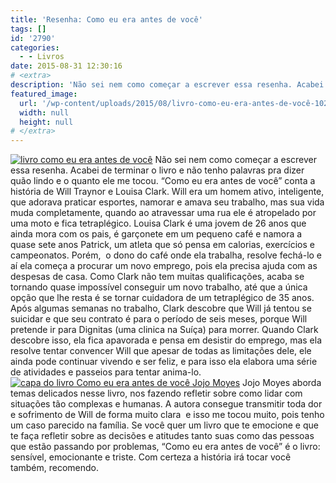 ```yaml
---
title: 'Resenha: Como eu era antes de você'
tags: []
id: '2790'
categories:
  - - Livros
date: 2015-08-31 12:30:16
# <extra>
description: 'Não sei nem como começar a escrever essa resenha. Acabei de terminar o livro e não tenho palavras pra dizer quão lindo e o quanto ele me tocou. “Como eu era antes de você” conta a história de Will Traynor e Louisa Clark. Will era um homem ativo, inteligente, que adorava praticar esportes, namorar e amava seu trabalho, mas sua vida muda completamente, quando ao atravessar uma rua ele é atropelado por uma moto e fica tetraplégico. Louisa Clark é uma jovem de 26 anos que ainda mora com os pais, é garçonete em um pequeno café e namora a quase sete anos Patrick, um atleta que só pensa em calorias, exercícios e campeonatos. Porém,  o dono do café onde ela trabalha, resolve fechá-lo e aí ela começa a procurar um novo emprego, pois ela precisa ajuda com as despesas &hellip;'
featured_image: 
  url: '/wp-content/uploads/2015/08/livro-como-eu-era-antes-de-você-1024x768.jpg'
  width: null
  height: null
# </extra>
---
```


[![livro como eu era antes de você](/wp-content/uploads/2015/08/livro-como-eu-era-antes-de-você-1024x768.jpg)](/wp-content/uploads/2015/08/livro-como-eu-era-antes-de-você.jpg) Não sei nem como começar a escrever essa resenha. Acabei de terminar o livro e não tenho palavras pra dizer quão lindo e o quanto ele me tocou. “Como eu era antes de você” conta a história de Will Traynor e Louisa Clark. Will era um homem ativo, inteligente, que adorava praticar esportes, namorar e amava seu trabalho, mas sua vida muda completamente, quando ao atravessar uma rua ele é atropelado por uma moto e fica tetraplégico. Louisa Clark é uma jovem de 26 anos que ainda mora com os pais, é garçonete em um pequeno café e namora a quase sete anos Patrick, um atleta que só pensa em calorias, exercícios e campeonatos. Porém,  o dono do café onde ela trabalha, resolve fechá-lo e aí ela começa a procurar um novo emprego, pois ela precisa ajuda com as despesas de casa. Como Clark não tem muitas qualificações, acaba se tornando quase impossível conseguir um novo trabalho, até que a única opção que lhe resta é se tornar cuidadora de um tetraplégico de 35 anos. Após algumas semanas no trabalho, Clark descobre que Will já tentou se suicidar e que seu contrato é para o período de seis meses, porque Will pretende ir para Dignitas (uma clinica na Suíça) para morrer. Quando Clark descobre isso, ela fica apavorada e pensa em desistir do emprego, mas ela resolve tentar convencer Will que apesar de todas as limitações dele, ele ainda pode continuar vivendo e ser feliz, e para isso ela elabora uma série de atividades e passeios para tentar anima-lo. [![capa do livro Como eu era antes de você Jojo Moyes](/wp-content/uploads/2015/08/capa-do-livro-Como-eu-era-antes-de-você-Jojo-Moyes-1024x768.jpg)](/wp-content/uploads/2015/08/capa-do-livro-Como-eu-era-antes-de-você-Jojo-Moyes.jpg) Jojo Moyes aborda temas delicados nesse livro, nos fazendo refletir sobre como lidar com situações tão complexas e humanas. A autora consegue transmitir toda dor e sofrimento de Will de forma muito clara  e isso me tocou muito, pois tenho um caso parecido na família. Se você quer um livro que te emocione e que te faça refletir sobre as decisões e atitudes tanto suas como das pessoas que estão passando por problemas, “Como eu era antes de você” é o livro: sensível, emocionante e triste. Com certeza a história irá tocar você também, recomendo.
